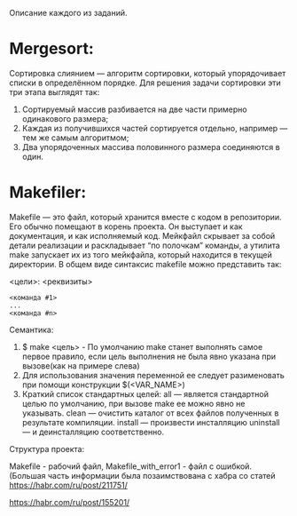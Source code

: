 Описание каждого из заданий.

# Mergesort:
Сортировка слиянием — алгоритм сортировки, который упорядочивает списки в определённом порядке.
Для решения задачи сортировки эти три этапа выглядят так:
1. Сортируемый массив разбивается на две части примерно одинакового размера;
2. Каждая из получившихся частей сортируется отдельно, например — тем же самым алгоритмом;
3. Два упорядоченных массива половинного размера соединяются в один.

# Makefiler:
Makefile — это файл, который хранится вместе с кодом в репозитории. Его обычно помещают в корень проекта. 
Он выступает и как документация, и как исполняемый код. 
Мейкфайл скрывает за собой детали реализации и раскладывает “по полочкам” команды, 
а утилита make запускает их из того мейкфайла, который находится в текущей директории.
В общем виде синтаксис makefile можно представить так:

<цели>: <реквизиты>

	<команда #1>
	...
	<команда #n>
  
Семантика:
1. $ make <цель> - По умолчанию make станет выполнять самое первое правило, если цель выполнения не была явно указана при вызове(как на примере слева)
2. Для использования значения переменной ее следует разименовать при помощи конструкции $(<VAR_NAME>)
3. Краткий список стандартных целей: all — является стандартной целью по умолчанию, при вызове make ее можно явно не указывать.
clean — очистить каталог от всех файлов полученных в результате компиляции.
install — произвести инсталляцию
uninstall — и деинсталляцию соответственно.


Структура проекта:

Makefile - рабочий файл, Makefile_with_error1 - файл с ошибкой.
(Большая часть информации была позаимствована с хабра со статей https://habr.com/ru/post/211751/ 

https://habr.com/ru/post/155201/



